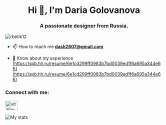 <h1 align="center">Hi 👋, I'm Daria Golovanova</h1>
<h3 align="center">A passionate designer from Russia.</h3>

<p align="left"> <img src="https://komarev.com/ghpvc/?username=DariaGolovanova&label=Profile%20views&color=0e75b6&style=flat" alt="rbetik12" /> </p>

- 📫 How to reach me **dash2607@gmail.com**

- 📄 Know about my experience [https://spb.hh.ru/resume/6e1cd299ff0983b7bd0039ed1f6a695a344e66](https://spb.hh.ru/resume/6e1cd299ff0983b7bd0039ed1f6a695a344e66)

<h3 align="left">Connect with me:</h3>
<p align="left">
<a href="https://linkedin.com/in/vitaliy-prikota" target="blank"><img align="center" src="https://raw.githubusercontent.com/rahuldkjain/github-profile-readme-generator/master/src/images/icons/Social/linked-in-alt.svg" alt="vitaliy-prikota" height="30" width="40" /></a>
</p>



![My stats](https://github-readme-stats.vercel.app/api?username=DariaGolovanova&show_icons=true&count_private=true&theme=radical)
